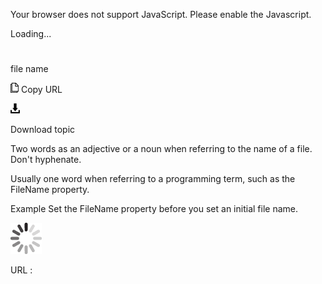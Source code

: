 Your browser does not support JavaScript. Please enable the Javascript.

Loading...

# 

file name

![Copy URL](media/file-name/Copy.png)
Copy URL

![Download](media/file-name/Download.png)

Download topic

Two words as an adjective or a noun when referring to the name of a file. Don't hyphenate. 

Usually one word when referring to a programming term, such as the FileName property.

Example Set the FileName property before you set an initial file name.

![In progress](media/file-name/activity-large.gif)

URL :
